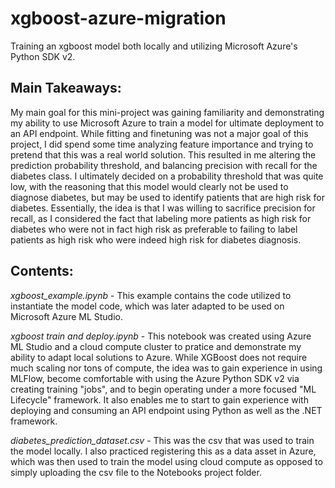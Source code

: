 # xgboost-azure-migration
 Training an xgboost model both locally and utilizing Microsoft Azure's Python SDK v2.  

## Main Takeaways:  

My main goal for this mini-project was gaining familiarity and demonstrating my ability to use Microsoft Azure to train a model for ultimate deployment to an API endpoint.  While fitting and finetuning was not a major goal of this project, I did spend some time analyzing feature importance and trying to pretend that this was a real world solution.  This resulted in me altering the prediction probability threshold, and balancing precision with recall for the diabetes class.  I ultimately decided on a probability threshold that was quite low, with the reasoning that this model would clearly not be used to diagnose diabetes, but may be used to identify patients that are high risk for diabetes.  Essentially, the idea is that I was willing to sacrifice precision for recall, as I considered the fact that labeling more patients as high risk for diabetes who were not in fact high risk as preferable to failing to label patients as high risk who were indeed high risk for diabetes diagnosis.  

## Contents:  

*xgboost_example.ipynb* - This example contains the code utilized to instantiate the model code, which was later adapted to be used on Microsoft Azure ML Studio.  

*xgboost train and deploy.ipynb* - This notebook was created using Azure ML Studio and a cloud compute cluster to pratice and demonstrate my ability to adapt local solutions to Azure.  While XGBoost does not require much scaling nor tons of compute, the idea was to gain experience in using MLFlow, become comfortable with using the Azure Python SDK v2 via creating training "jobs", and to begin operating under a more focused "ML Lifecycle" framework.  It also enables me to start to gain experience with deploying and consuming an API endpoint using Python as well as the .NET framework.  

*diabetes_prediction_dataset.csv* - This was the csv that was used to train the model locally.  I also practiced registering this as a data asset in Azure, which was then used to train the model using cloud compute as opposed to simply uploading the csv file to the Notebooks project folder.  
